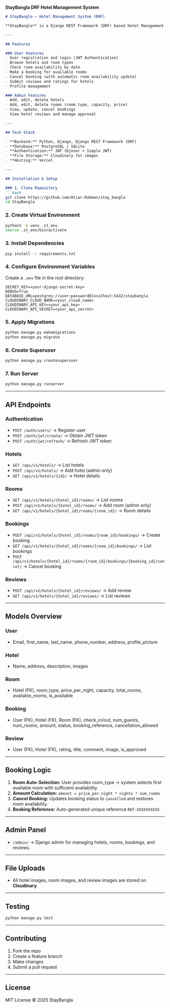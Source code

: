  **StayBangla DRF Hotel Management System** 

````markdown
# StayBangla – Hotel Management System (DRF)

**StayBangla** is a Django REST Framework (DRF) based Hotel Management System that allows users to browse hotels, check room availability, make bookings, cancel bookings, and submit reviews. Admins can manage hotels, rooms, bookings, and reviews.  

---

## Features

### User Features
- User registration and login (JWT Authentication)  
- Browse hotels and room types  
- Check room availability by date  
- Make a booking for available rooms  
- Cancel booking (with automatic room availability update)  
- Submit reviews and ratings for hotels  
- Profile management  

### Admin Features
- Add, edit, delete hotels  
- Add, edit, delete rooms (room type, capacity, price)  
- View, update, cancel bookings  
- View hotel reviews and manage approval  

---

## Tech Stack

- **Backend:** Python, Django, Django REST Framework (DRF)  
- **Database:** PostgreSQL / SQLite  
- **Authentication:** JWT (Djoser + Simple JWT)  
- **File Storage:** Cloudinary for images  
- **Hosting:** Vercel  

---

## Installation & Setup

### 1. Clone Repository
```bash
git clone https://github.com/Atiar-Rahman/stay_bangla
cd StayBangla
````

### 2. Create Virtual Environment

```bash
python3 -m venv .st_env
source .st_env/bin/activate
```

### 3. Install Dependencies

```bash
pip install -r requirements.txt
```

### 4. Configure Environment Variables

Create a `.env` file in the root directory:

```env
SECRET_KEY=<your-django-secret-key>
DEBUG=True
DATABASE_URL=postgres://user:password@localhost:5432/staybangla
CLOUDINARY_CLOUD_NAME=<your_cloud_name>
CLOUDINARY_API_KEY=<your_api_key>
CLOUDINARY_API_SECRET=<your_api_secret>
```

### 5. Apply Migrations

```bash
python manage.py makemigrations
python manage.py migrate
```

### 6. Create Superuser

```bash
python manage.py createsuperuser
```

### 7. Run Server

```bash
python manage.py runserver
```

---

## API Endpoints

### Authentication

* `POST /auth/users/` → Register user
* `POST /auth/jwt/create/` → Obtain JWT token
* `POST /auth/jwt/refresh/` → Refresh JWT token

### Hotels

* `GET /api/v1/hotels/` → List hotels
* `POST /api/v1/hotels/` → Add hotel (admin only)
* `GET /api/v1/hotels/{id}/` → Hotel details

### Rooms

* `GET /api/v1/hotels/{hotel_id}/rooms/` → List rooms
* `POST /api/v1/hotels/{hotel_id}/rooms/` → Add room (admin only)
* `GET /api/v1/hotels/{hotel_id}/rooms/{room_id}/` → Room details

### Bookings

* `POST /api/v1/hotels/{hotel_id}/rooms/{room_id}/bookings/` → Create booking
* `GET /api/v1/hotels/{hotel_id}/rooms/{room_id}/bookings/` → List bookings
* `POST /api/v1/hotels/{hotel_id}/rooms/{room_id}/bookings/{booking_id}/cancel/` → Cancel booking

### Reviews

* `POST /api/v1/hotels/{hotel_id}/reviews/` → Add review
* `GET /api/v1/hotels/{hotel_id}/reviews/` → List reviews

---

## Models Overview

### User

* Email, first\_name, last\_name, phone\_number, address, profile\_picture

### Hotel

* Name, address, description, images

### Room

* Hotel (FK), room\_type, price\_per\_night, capacity, total\_rooms, available\_rooms, is\_available

### Booking

* User (FK), Hotel (FK), Room (FK), check\_in/out, num\_guests, num\_rooms, amount, status, booking\_reference, cancellation\_allowed

### Review

* User (FK), Hotel (FK), rating, title, comment, image, is\_approved

---

## Booking Logic

1. **Room Auto-Selection:** User provides room\_type → system selects first available room with sufficient availability.
2. **Amount Calculation:** `amount = price_per_night * nights * num_rooms`
3. **Cancel Booking:** Updates booking status to `cancelled` and restores room availability.
4. **Booking Reference:** Auto-generated unique reference `REF-XXXXXXXXXX`.

---

## Admin Panel

* `/admin/` → Django admin for managing hotels, rooms, bookings, and reviews.

---

## File Uploads

* All hotel images, room images, and review images are stored on **Cloudinary**.

---

## Testing

```bash
python manage.py test
```

---

## Contributing

1. Fork the repo
2. Create a feature branch
3. Make changes
4. Submit a pull request

---

## License

MIT License © 2025 StayBangla


